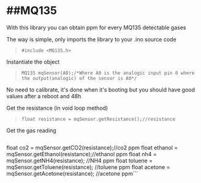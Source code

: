 ##MQ135
=====

With this library you can obtain ppm for every MQ135 detectable gases

The way is simple, only imports the library to your .ino source code
> ```#include <MQ135.h>```

Instantiate the object 
>```MQ135 mqSensor(A0);/*Where A0 is the analogic input pin 0 where the output(analogic) of the sensor is A0*/```

No need to calibrate, it's done when it's booting but you should have good values after a reboot and 48h

Get the resistance (in void loop method)

> ```float resistance = mqSensor.getResistance();//resistance```

Get the gas reading
> ```float co = mqSensor.getCO(resistance);//co ppm
  float co2 = mqSensor.getCO2(resistance);//co2 ppm
  float ethanol = mqSensor.getEthanol(resistance);//ethanol ppm
  float nh4 = mqSensor.getNH4(resistance); //NH4 ppm
  float toluene = mqSensor.getToluene(resistance); //toluene ppm
  float acetone = mqSensor.getAcetone(resistance); //acetone ppm```


